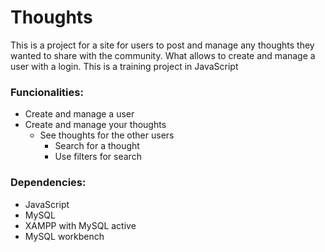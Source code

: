 # Thoughts

This is a project for a site for users to post and manage any thoughts they wanted to share with the community. What allows to create and manage a user with a login. This is a training project in JavaScript

### Funcionalities:

* Create and manage a user
* Create and manage your thoughts
    * See thoughts for the other users
        * Search for a thought
        * Use filters for search


### Dependencies:

  * JavaScript
  * MySQL
  * XAMPP with MySQL active
  * MySQL workbench